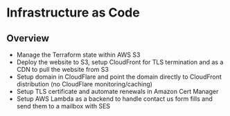 # Infrastructure as Code

## Overview

- Manage the Terraform state within AWS S3
- Deploy the website to S3, setup CloudFront for TLS termination and as a CDN to pull the website from S3
- Setup domain in CloudFlare and point the domain directly to CloudFront distribution (no CloudFlare monitoring/caching)
- Setup TLS certificate and automate renewals in Amazon Cert Manager
- Setup AWS Lambda as a backend to handle contact us form fills and send them to a mailbox with SES
